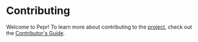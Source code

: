 # Contributing

Welcome to Pepr! To learn more about contributing to the [project](README.md), check out the [Contributor's Guide](docs/060_contribute/010_contributor-guide.md).
